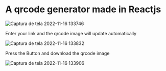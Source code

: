 # A qrcode generator made in Reactjs


![Captura de tela 2022-11-16 133746](https://user-images.githubusercontent.com/105306316/202244152-28f5fa69-2867-43b2-bf54-2a273018ee0f.png)

Enter your link and the qrcode image will update automatically

![Captura de tela 2022-11-16 133832](https://user-images.githubusercontent.com/105306316/202244498-87148f4e-3890-47cd-a68d-52d75beae9af.png)

Press the Button and download the qrcode image

![Captura de tela 2022-11-16 133906](https://user-images.githubusercontent.com/105306316/202244692-3d280b57-67cb-4c52-a1ff-06fbf34f091d.png)



